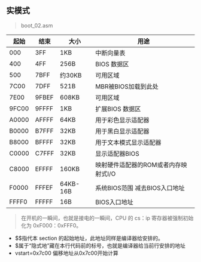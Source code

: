 ## 实模式
> boot_02.asm

起始 | 结束  | 大小  | 用途 
---  | ---  | ---   | ---
000  | 3FF  | 1KB   | 中断向量表
400  | 4FF  | 256B  | BIOS 数据区
500  | 7BFF | 约30KB| 可用区域
7C00 | 7DFF | 521B  | MBR被BIOS加载到此处
7E00 | 9FBEF| 608KB | 可用区域
9FC00| 9FFFF| 1KB   | 扩展BIOS 数据区
A0000| AFFFF| 64KB  | 用于彩色显示适配器
B0000| B7FFF| 32KB  | 用于黑白显示适配器
B8000| BFFFF| 32KB  | 用于文本模式显示适配器
C0000| C7FFF| 32KB  | 显示适配器BIOS
C8000| EFFFF| 160KB | 映射硬件适配器的ROM或者内存映射式I/O
F0000| FFFEF| 64KB-16B| 系统BIOS范围 减去BIOS入口地址
FFFF0| FFFFF| 16B   | BIOS入口地址

> 在开机的一瞬间，也就是接电的一瞬间，CPU 的 cs：ip 寄存器被强制初始化为 0xF000：0xFFF0。

- $$指代本 section 的起始地址，此地址同样是编译器给安排的。  
- $属于“隐式地”藏在本行代码前的标号，也就是编译器给当前行安排的地址
- vstart=0x7c00 偏移地址从0x7c00开始计算


